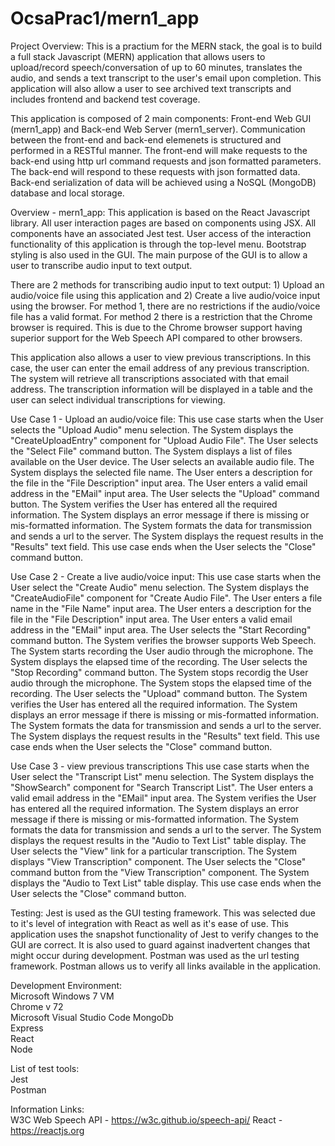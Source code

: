 # OcsaPrac1/mern1_app


Project Overview:
This is a practium for the MERN stack, the goal is to build a full stack Javascript (MERN) application that allows users to upload/record speech/conversation of up to 60 minutes, translates the audio, and sends a text transcript to the user's email upon completion. This application will also allow a user to see archived text transcripts and includes frontend and backend test coverage.

This application is composed of 2 main components: Front-end Web GUI (mern1_app) and Back-end Web Server (mern1_server). Communication between the front-end and back-end elemenets is structured and performed in a RESTful manner. The front-end will make requests to the back-end using http url command requests and json formatted parameters. The back-end will respond to these requests with json formatted data. Back-end serialization of data will be achieved using a NoSQL (MongoDB) database and local storage. 

Overview - mern1_app:
This application is based on the React Javascript library. All user interaction pages are based on components using JSX. All components have an associated Jest test. User access of the interaction functionality of this application is through the top-level menu. Bootstrap styling is also used in the GUI. The main purpose of the GUI is to allow a user to transcribe audio input to text output. 

There are 2 methods for transcribing audio input to text output: 1) Upload an audio/voice file using this application and 2) Create a live audio/voice input using the browser. For method 1, there are no restrictions if the audio/voice file has a valid format. For method 2 there is a restriction that the Chrome browser is required. This is due to the Chrome browser support having superior support for the Web Speech API compared to other browsers. 

This application also allows a user to view previous transcriptions. In this case, the user can enter the email address of any previous transcription. The system will retrieve all transcriptions associated with that email address. The transcription information will be displayed in a table and the user can select individual transcriptions for viewing. 

Use Case 1 - Upload an audio/voice file: 
This use case starts when the User selects the "Upload Audio" menu selection. 
The System displays the "CreateUploadEntry" component for "Upload Audio File". 
The User selects the "Select File" command button. 
The System displays a list of files available on the User device. 
The User selects an available audio file. 
The System displays the selected file name. 
The User enters a description for the file in the "File Description" input area. 
The User enters a valid email address in the "EMail" input area. 
The User selects the "Upload" command button. 
The System verifies the User has entered all the required information. 
The System displays an error message if there is missing or mis-formatted information. 
The System formats the data for transmission and sends a url to the server. 
The System displays the request results in the "Results" text field. 
This use case ends when the User selects the "Close" command button. 

Use Case 2 - Create a live audio/voice input: 
This use case starts when the User select the "Create Audio" menu selection. 
The System displays the "CreateAudioFile" component for "Create Audio File". 
The User enters a file name in the "File Name" input area. 
The User enters a description for the file in the "File Description" input area. 
The User enters a valid email address in the "EMail" input area. 
The User selects the "Start Recording" command button. 
The System verifies the browser supports Web Speech. 
The System starts recording the User audio through the microphone. 
The System displays the elapsed time of the recording. 
The User selects the "Stop Recording" command button. 
The System stops recordig the User audio through the microphone. 
The System stops the elapsed time of the recording. 
The User selects the "Upload" command button. 
The System verifies the User has entered all the required information. 
The System displays an error message if there is missing or mis-formatted information. 
The System formats the data for transmission and sends a url to the server. 
The System displays the request results in the "Results" text field. 
This use case ends when the User selects the "Close" command button. 

Use Case 3 - view previous transcriptions 
This use case starts when the User select the "Transcript List" menu selection. 
The System displays the "ShowSearch" component for "Search Transcript List". 
The User enters a valid email address in the "EMail" input area. 
The System verifies the User has entered all the required information. 
The System displays an error message if there is missing or mis-formatted information. 
The System formats the data for transmission and sends a url to the server. 
The System displays the request results in the "Audio to Text List" table display. 
The User selects the "View" link for a particular transcription. 
The System displays "View Transcription" component. 
The User selects the "Close" command button from the "View Transcription" component. 
The System displays the "Audio to Text List" table display. 
This use case ends when the User selects the "Close" command button. 

Testing:
Jest is used as the GUI testing framework. This was selected due to it's level of integration with React as well as it's ease of use. This application uses the snapshot functionality of Jest to verify changes to the GUI are correct. It is also used to guard against inadvertent changes that might occur during development. Postman was used as the url testing framework. Postman allows us to verify all links available in the application.

Development Environment:  
Microsoft Windows 7 VM  
Chrome v 72  
Microsoft Visual Studio Code
MongoDb  
Express  
React  
Node  

List of test tools:  
Jest  
Postman   
  
Information Links:  
W3C Web Speech API - https://w3c.github.io/speech-api/ 
React - https://reactjs.org
